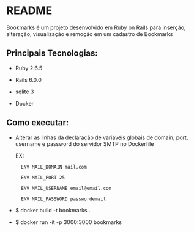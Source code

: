 # README

Bookmarks é um projeto desenvolvido em Ruby on Rails para inserção, alteração, visualização e remoção em um cadastro de Bookmarks 


## Principais Tecnologias:

* Ruby 2.6.5

* Rails 6.0.0

* sqlite 3

* Docker


## Como executar:
* Alterar as linhas da declaração de variáveis globais de domain, port, username e password do servidor SMTP no Dockerfile

	EX:

		ENV MAIL_DOMAIN mail.com

		ENV MAIL_PORT 25

		ENV MAIL_USERNAME email@email.com
		
		ENV MAIL_PASSWORD passwordemail

* $ docker build -t bookmarks .

* $ docker run -it -p 3000:3000 bookmarks


